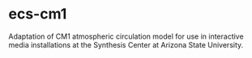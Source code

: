 # ecs-cm1
Adaptation of CM1 atmospheric circulation model for use in interactive media installations at the Synthesis Center at Arizona State University.
